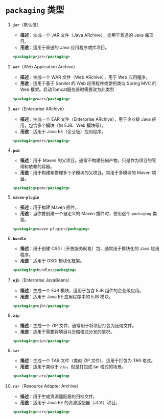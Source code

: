 # `packaging` 类型

1. **`jar`**（默认值）
   - **描述**：生成一个 JAR 文件（Java ARchive），适用于普通的 Java 库项目。
   - **用途**：适用于普通的 Java 应用程序或库项目。
   
   ```xml
   <packaging>jar</packaging>
   ```

2. **`war`**（Web Application Archive）
   
   - **描述**：生成一个 WAR 文件（Web ARchive），用于 Web 应用程序。
   - **用途**：适用于基于 Servlet 的 Web 应用程序或使用类似 Spring MVC 的 Web 框架。启动Tomcat服务器时需要改为此类型
   
   ```xml
   <packaging>war</packaging>
   ```
   
3. **`ear`**（Enterprise ARchive）
   - **描述**：生成一个 EAR 文件（Enterprise ARchive），用于企业级 Java 应用，包含多个模块（如 EJB、Web 模块等）。
   - **用途**：适用于 Java EE（企业版）应用程序。
   
   ```xml
   <packaging>ear</packaging>
   ```

4. **`pom`**
   - **描述**：用于 Maven 的父项目，通常不构建任何产物，只是作为项目的管理和依赖的容器。
   - **用途**：用于构建和管理多个子模块的父项目，常用于多模块的 Maven 项目。
   
   ```xml
   <packaging>pom</packaging>
   ```

5. **`maven-plugin`**
   - **描述**：用于构建 Maven 插件。
   - **用途**：当你要创建一个自定义的 Maven 插件时，使用这个 `packaging` 类型。
   
   ```xml
   <packaging>maven-plugin</packaging>
   ```

6. **`bundle`**
   - **描述**：用于创建 OSGi（开放服务网格）包，通常用于模块化的 Java 应用程序。
   - **用途**：适用于 OSGi 模块化框架。
   
   ```xml
   <packaging>bundle</packaging>
   ```

7. **`ejb`**（Enterprise JavaBeans）
   - **描述**：生成一个 EJB 模块，适用于包含 EJB 组件的企业级应用。
   - **用途**：适用于 Java EE 应用程序中的 EJB 模块。
   
   ```xml
   <packaging>ejb</packaging>
   ```

8. **`zip`**
   - **描述**：生成一个 ZIP 文件，通常用于将项目打包为压缩文件。
   - **用途**：适用于需要将项目以压缩格式分发的情况。
   
   ```xml
   <packaging>zip</packaging>
   ```

9. **`tar`**
   - **描述**：生成一个 TAR 文件（类似 ZIP 文件），适用于打包为 TAR 格式。
   - **用途**：适用于类似于 `zip`，但是打包成 tar 格式的场景。
   
   ```xml
   <packaging>tar</packaging>
   ```

10. **`rar`**（Resource Adapter Archive）
    - **描述**：用于生成资源适配器的归档文件。
    - **用途**：适用于 Java EE 的资源适配器（JCA）项目。
    
    ```xml
    <packaging>rar</packaging>
    ```
